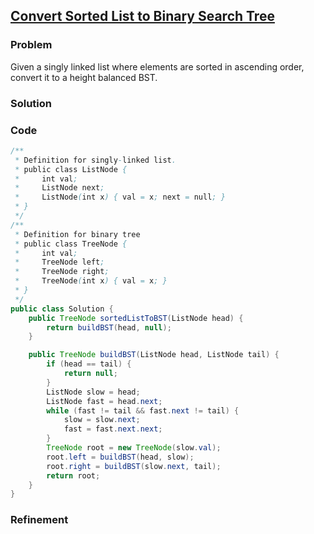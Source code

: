 ## [Convert Sorted List to Binary Search Tree](https://leetcode.com/problems/convert-sorted-list-to-binary-search-tree/)

### Problem

Given a singly linked list where elements are sorted in ascending order, convert it to a height balanced BST.

### Solution


### Code

``` Java
/**
 * Definition for singly-linked list.
 * public class ListNode {
 *     int val;
 *     ListNode next;
 *     ListNode(int x) { val = x; next = null; }
 * }
 */
/**
 * Definition for binary tree
 * public class TreeNode {
 *     int val;
 *     TreeNode left;
 *     TreeNode right;
 *     TreeNode(int x) { val = x; }
 * }
 */
public class Solution {
    public TreeNode sortedListToBST(ListNode head) {
        return buildBST(head, null);
    }

    public TreeNode buildBST(ListNode head, ListNode tail) {
        if (head == tail) {
            return null;
        }
        ListNode slow = head;
        ListNode fast = head.next;
        while (fast != tail && fast.next != tail) {
            slow = slow.next;
            fast = fast.next.next;
        }
        TreeNode root = new TreeNode(slow.val);
        root.left = buildBST(head, slow);
        root.right = buildBST(slow.next, tail);
        return root;
    }
}
```

### Refinement
